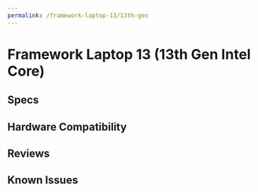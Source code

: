 ```yaml
---
permalink: /framework-laptop-13/13th-gen
---
```

# Framework Laptop 13 (13th Gen Intel Core)
## Specs
## Hardware Compatibility
## Reviews
## Known Issues
